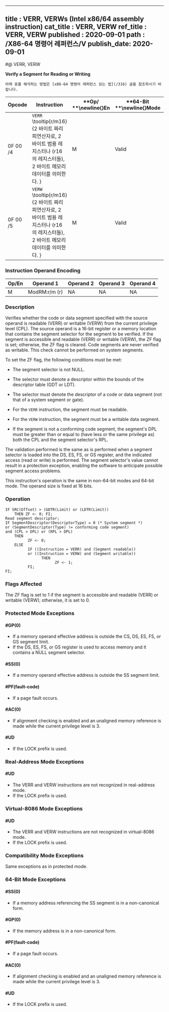 ----------------------------
title : VERR, VERWs (Intel x86/64 assembly instruction)
cat_title : VERR, VERW
ref_title : VERR, VERW
published : 2020-09-01
path : /X86-64 명령어 레퍼런스/V
publish_date: 2020-09-01
----------------------------


#@ VERR, VERW

**Verify a Segment for Reading or Writing**

```lec-info
아래 표를 해석하는 방법은 [x86-64 명령어 레퍼런스 읽는 법](/316) 글을 참조하시기 바랍니다.
```

|**Opcode**|**Instruction**|**Op/ **\newline{}**En**|**64-Bit **\newline{}**Mode**|**Compat/**\newline{}**Leg Mode**|**Description**|
|----------|---------------|------------------------|-----------------------------|---------------------------------|---------------|
|0F 00 /4|`VERR` \tooltip{r/m16}{2 바이트 짜리 피연산자로, 2 바이트 범용 레지스터나 (r16 의 레지스터들), 2 바이트 메모리 데이터를 의미한다. } |M|Valid|Valid|Set ZF=1 if segment specified with r/m16 can be read.|
|0F 00 /5|`VERW` \tooltip{r/m16}{2 바이트 짜리 피연산자로, 2 바이트 범용 레지스터나 (r16 의 레지스터들), 2 바이트 메모리 데이터를 의미한다. } |M|Valid|Valid|Set ZF=1 if segment specified with r/m16 can be written.|
### Instruction Operand Encoding


|Op/En|Operand 1|Operand 2|Operand 3|Operand 4|
|-----|---------|---------|---------|---------|
|M|ModRM:r/m (r)|NA|NA|NA|
### Description


Verifies whether the code or data segment specified with the source operand is readable (VERR) or writable (VERW) from the current privilege level (CPL). The source operand is a 16-bit register or a memory location that contains the segment selector for the segment to be verified. If the segment is accessible and readable (VERR) or writable (VERW), the ZF flag is set; otherwise, the ZF flag is cleared. Code segments are never verified as writable. This check cannot be performed on system segments. 

To set the ZF flag, the following conditions must be met:

*  The segment selector is not NULL.

*  The selector must denote a descriptor within the bounds of the descriptor table (GDT or LDT).

*  The selector must denote the descriptor of a code or data segment (not that of a system segment or gate).

*  For the `VERR` instruction, the segment must be readable.

*  For the `VERW` instruction, the segment must be a writable data segment.

*  If the segment is not a conforming code segment, the segment's DPL must be greater than or equal to (have less or the same privilege as) both the CPL and the segment selector's RPL.

The validation performed is the same as is performed when a segment selector is loaded into the DS, ES, FS, or GS register, and the indicated access (read or write) is performed. The segment selector's value cannot result in a protection exception, enabling the software to anticipate possible segment access problems.

This instruction's operation is the same in non-64-bit modes and 64-bit mode. The operand size is fixed at 16 bits.


### Operation

```info-verb
IF SRC(Offset) > (GDTR(Limit) or (LDTR(Limit))
    THEN ZF <- 0; FI;
Read segment descriptor;
IF SegmentDescriptor(DescriptorType) = 0 (* System segment *)
or (SegmentDescriptor(Type) != conforming code segment) 
and (CPL > DPL) or (RPL > DPL)
    THEN
          ZF <- 0;
    ELSE
          IF ((Instruction = VERR) and (Segment readable))
          or ((Instruction = VERW) and (Segment writable))
                THEN 
                      ZF <- 1;
          FI;
FI;
```
### Flags Affected


The ZF flag is set to 1 if the segment is accessible and readable (VERR) or writable (VERW); otherwise, it is set to 0.


### Protected Mode Exceptions

#### #GP(0)
* If a memory operand effective address is outside the CS, DS, ES, FS, or GS segment limit.
* If the DS, ES, FS, or GS register is used to access memory and it contains a NULL segment selector.

#### #SS(0)
* If a memory operand effective address is outside the SS segment limit.

#### #PF(fault-code)
* If a page fault occurs.

#### #AC(0)
* If alignment checking is enabled and an unaligned memory reference is made while the current privilege level is 3.

#### #UD
* If the LOCK prefix is used.

### Real-Address Mode Exceptions

#### #UD
* The VERR and VERW instructions are not recognized in real-address mode.
* If the LOCK prefix is used.

### Virtual-8086 Mode Exceptions

#### #UD
* The VERR and VERW instructions are not recognized in virtual-8086 mode.
* If the LOCK prefix is used.

### Compatibility Mode Exceptions



Same exceptions as in protected mode.


### 64-Bit Mode Exceptions

#### #SS(0)
* If a memory address referencing the SS segment is in a non-canonical form.

#### #GP(0)
* If the memory address is in a non-canonical form.

#### #PF(fault-code)
* If a page fault occurs.

#### #AC(0)
* If alignment checking is enabled and an unaligned memory reference is made while the current privilege level is 3.

#### #UD
* If the LOCK prefix is used.
